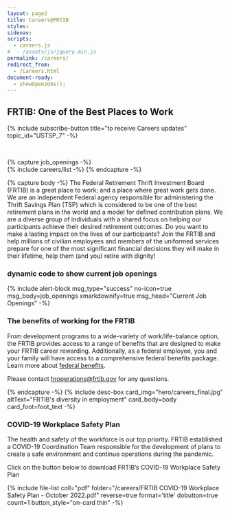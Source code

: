 ```yaml
---
layout: page2
title: Careers@FRTIB
styles:
sidenav:
scripts:
  - careers.js
#  - /assets/js/jquery.min.js
permalink: /careers/
redirect_from:
  - /Careers.html
document-ready:
  - showOpenJobs();
---
```



## FRTIB: One of the Best Places to Work

{% include subscribe-button title="to receive Careers updates" topic_id="USTSP_7" -%}

<br>

{% capture job_openings -%}
<br>
{% include careers/list -%}
{% endcapture -%}

{% capture body -%}
The Federal Retirement Thrift Investment Board (FRTIB) is a great place to work; and a place where great work gets done.  We are an independent Federal agency responsible for administering the Thrift Savings Plan (TSP) which is considered to be one of the best retirement plans in the world and a model for defined contribution plans. We are a diverse group of individuals with a shared focus on helping our participants achieve their desired retirement outcomes.  Do you want to make a lasting impact on the lives of our participants?  Join the FRTIB and help millions of civilian employees and members of the uniformed services prepare for one of the most significant financial decisions they will make in their lifetime, help them (and you) retire with dignity!

<h3 class="usa-sr-only">dynamic code to show current job openings</h3>
{% include alert-block msg_type="success" no-icon=true msg_body=job_openings xmarkdownify=true msg_head="Current Job Openings" -%}

### The benefits of working for the FRTIB

From development programs to a wide-variety of work/life-balance option, the FRTIB provides access to a range of benefits that are designed to make your FRTIB career rewarding.  Additionally, as a federal employee, you and your family will have access to a comprehensive federal benefits package.  Learn more about <a href="https://www.usajobs.gov/Help/working-in-government/benefits/" target="_blank" rel="noopener">federal benefits</a>.

Please contact <a href="mailto:hroperations@frtib.gov?subject=Questions regarding FRTIB benefits and employment">hroperations@frtib.gov</a> for any questions.

{% endcapture -%}
{% include desc-box
      card_img="hero/careers_final.jpg" altText="FRTIB's diversity in employment"
      card_body=body card_foot=foot_text -%}


<div class="grid-container">
<div class="grid-row">
<div class="tablet:grid-col" markdown="1">

### COVID-19 Workplace Safety Plan

The health and safety of the workforce is our top priority.  FRTIB established a COVID-19 Coordination Team responsible for the development of plans to create a safe environment and continue operations during the pandemic.

Click on the button below to download FRTIB’s COVID-19 Workplace Safety Plan

{% include file-list coll="pdf" folder="/careers/FRTIB COVID-19 Workplace Safety Plan - October 2022.pdf" reverse=true format='title' dobutton=true count=1 button_style="on-card thin" -%}

</div>
</div>
</div>



<!-- CONTENT END -->
